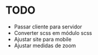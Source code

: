 # TODO
* Passar cliente para servidor
* Converter scss em módulo scss
* Ajustar site para mobile
* Ajustar medidas de zoom